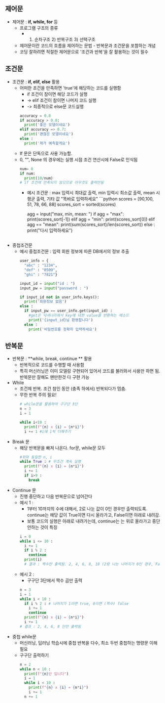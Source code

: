 ## 제어문 

- 제어문 : **if, while, for** 등 
	- 프로그램 구조의 종류 
		- 1) 순차구조    2) 반복구조    3) 선택구조 
	- 제어문이란 코드의 흐름을 제어하는 문법 - 반복문과 조건문을 포함하는 개념
	- 코딩 잘하려면 적절한 제어문으로 '조건과 반복'을 잘 활용하는 것이 필수 

## 조건문 

- 조건문 : **if, elif, else** 활용
	- 어떠한 조건을 만족하면 'true'에 해당하는 코드를 실행함 
		- if 조건이 참이면 해당 코드가 실행
		- -> elif 조건이 참이면 나머지 코드 실행
		- -> 최종적으로 else문 코드실행
      ```python
      accuracy = 0.8
      if accuracy > 0.8:
        print('좋은 모델이네요')
      elif accuracy => 0.7:
        print('괜찮은 모델이네요')
      else :
        print('제가 예측할게요')
      ```
  - If 문은 단독으로 사용 가능함.
  - 0, "", None 의 경우에는 실행 시점 조건 연산시에 False로 인식됨
      ```python
      num= 0
      if num:
        print(10/num)
      # if 조건에 만족되지 않으므로 아무것도 출력안됨
      ```
	- 예시 조건문 : max 입력시 최대값 출력, min 입력시 최소값 출력, mean 시 평균 출력, 기타 값 "똑바로 입력하세요"
		  ```python
      scores = [90,100, 51, 78, 66, 88]
      scores_sort = sorted(scores)
 
      agg = input("max, min, mean:  ")
      if agg = "max":
        print(scores_sort[-1])
      elif agg = "min":
        print(scores_sort[0])
      elif agg == "mean":
        print(sum(scores_sort)/len(scores_sort))
      else :
        print("다시 입력하세요")
      ```
- 중첩조건문 
  - 예시 중첩조건문 : 입력 회원 정보에 따른 DB에서의 정보 추출
      ```python
      user_info = {
        "abc" : "1234",
        "def" : "0509",
        "ghi" : "7821"}

      input_id = input("id : ")
      input_pw = input("password : ")

      if input_id not in user_info.keys():
        print('회원정보 없음')
      else :
        if input_pw == user_info.get(input_id) :
          #get은 딕셔너리에서 key에 대한 value를 반환하는 메소드
          print('{input_id}님 환영합니다')
        else :
          print('비밀번호를 정확히 입력하세요')
      ```

## 반복문 

- 반복문 : **while, break, continue ** 활용
	- 반복적으로 코드를 수행할 때 사용함
	- 특히 머신러닝은 이미 모델링 구현되어 있어서 코드를 불러와서 사용만 하면 됨. 반복문만 잘해도 왠만한것 다 구현 가능
- While 
  - 조건제 반복. 조건 참인 동안 (충족 하에서) 반복되다가 멈춤. 
  - 무한 반복 주의 필요!
    ```python
    # while문을 활용하여 구구단 3단
    n = 3
    i = 1

    while i<10 :
      print(f"{n} x {i} = {n*i}")
      i += 1 #i에 1씩 더해주기
    ```
- Break 문
  - 해당 반복문을 빠져 나온다. for문, while문 모두 
    ```python
    #위와 동일한 n, i
    while True : # 무조건 계속 실행
      print(f"{n} x {i} = {n*i}")
      i += 1
      if i>9 :
        break
    ```
- Continue 문
  - 진행 중단하고 다음 반복문으로 넘어간다
  - 예시 1 :
    - 1부터 10까지의 수에 대해서, 2로 나눈 값이 0인 경우만 출력되도록. continue는 해당 값이 True이면 다시 올라가고, False이면 아래로 내려감.  
    - 보통 코드의 실행은 아래로 내려가는데, continue는 는 위로 올라가고 중단 안하는 것이 특징
    ```python
    i = 0
    while i <= 10 :
      i += 1
      if i % 2 :
        continue
      print(i)
      # 결과 : 짝수만 출력됨. 2, 4, 6, 8, 10 (2랑 나눈 나머지가 0인 경우, False가 되므로 결과 출력)
    ```
  - 예시 2 : 
    - 구구단 3단에서 짝수 곱만 출력
    ```python
    n = 3
    i = 1
    while i < 10 :
      if i % 2 : # 나머지가 1이면 true, 0이면 (짝수) false
        i += 1
        continue
      print(f"{n} x {i} = {n*i}")
      i += 1
    # 결과 : 2, 4, 6, 8 단만 출력됨
    ```
- 중첩 while문 
  - 머신러닝, 딥러닝 학습시에 중첩 반복을 다수, 최소 두번 중첩하는 명령문 이해 필요 
  - 구구단 출력하기
    ```python
    n = 2
    while n < 10 :
      print(f"{n}단 입니다")
      i = 1
      while i < 10 :
        print(f"{n} x {i} = {n*i}")
        i += 1
      n += 1
    ```
